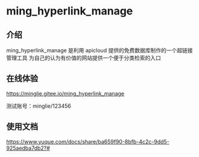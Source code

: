 # ming_hyperlink_manage

## 介绍

  ming_hyperlink_manage  是利用 apicloud 提供的免费数据库制作的一个超链接管理工具
为自己的认为有价值的网站提供一个便于分类检索的入口


## 在线体验

https://minglie.gitee.io/ming_hyperlink_manage

测试账号：minglie/123456


## 使用文档

https://www.yuque.com/docs/share/ba659f90-8bfb-4c2c-9dd5-925aedba7db2?#

